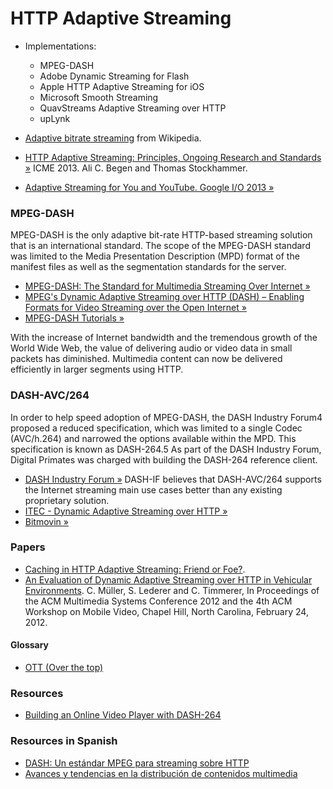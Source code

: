 HTTP Adaptive Streaming
=======================

* Implementations:
  * MPEG-DASH
  * Adobe Dynamic Streaming for Flash
  * Apple HTTP Adaptive Streaming for iOS
  * Microsoft Smooth Streaming
  * QuavStreams Adaptive Streaming over HTTP
  * upLynk

* [Adaptive bitrate streaming](http://en.wikipedia.org/wiki/Adaptive_bitrate_streaming) from Wikipedia.
* [HTTP Adaptive Streaming: Principles, Ongoing Research and Standards &raquo;](http://www.employees.org/~acbegen/files/HAS_Tutorial_ICME_2013_Begen_Stockhammer.pdf) ICME 2013. Ali C. Begen and  Thomas Stockhammer.
* [Adaptive Streaming for You and YouTube. Google I/O 2013 &raquo;](https://developers.google.com/events/io/sessions/328181796)

### MPEG-DASH

MPEG-DASH is the only adaptive bit-rate HTTP-based streaming solution that is an international standard.
The scope of the MPEG-DASH standard was limited to the Media Presentation Description (MPD) format of the manifest files as well as the segmentation standards for the server.

* [MPEG-DASH: The Standard for Multimedia Streaming Over Internet &raquo;](http://mpeg.chiariglione.org/standards/mpeg-dash)
* [MPEG's Dynamic Adaptive Streaming over HTTP (DASH) – Enabling Formats for Video Streaming over the Open Internet &raquo;](https://tech.ebu.ch/docs/events/webinar043-mpeg-dash/presentations/ebu_mpeg-dash_webinar043.pdf)
* [MPEG-DASH Tutorials &raquo;](http://multimediacommunication.blogspot.co.at/2013/09/mpeg-dash-tutorials.html)
 
With the increase of Internet bandwidth and the tremendous growth of the World Wide Web, the value of delivering audio or video data in small packets has diminished. Multimedia content can now be delivered efficiently in larger segments using HTTP.

### DASH-AVC/264

In order to help speed adoption of MPEG-DASH, the DASH Industry Forum4 proposed a reduced specification, which was limited to a single Codec (AVC/h.264) and narrowed the options available within the MPD. This specification is known as DASH-264.5 As part of the DASH Industry Forum, Digital Primates was charged with building the DASH-264 reference client.

* [DASH Industry Forum &raquo;](http://dashif.org)
DASH-IF believes that DASH-AVC/264 supports the Internet streaming main use cases better than any existing proprietary solution.
* [ITEC - Dynamic Adaptive Streaming over HTTP &raquo;](http://www-itec.aau.at/dash)
* [Bitmovin &raquo;](http://www.bitmovin.net)

### Papers
* [Caching in HTTP Adaptive Streaming: Friend or Foe?](http://www.employees.org/~acbegen/files/ACM_NOSSDAV14_abegen.pdf).
* [An Evaluation of Dynamic Adaptive Streaming over HTTP in Vehicular Environments](http://www-itec.uni-klu.ac.at/bib/files/p37-mueller.pdf). C. Müller, S. Lederer and C. Timmerer, In Proceedings of the ACM Multimedia Systems Conference 2012 and the 4th ACM Workshop on Mobile Video, Chapel Hill, North Carolina, February 24, 2012.

#### Glossary
* [OTT (Over the top)](http://en.wikipedia.org/wiki/Over-the-top_content)

### Resources
* [Building an Online Video Player with DASH-264](http://flippinawesome.org/2013/11/18/building-an-online-video-player-with-dash-264/#)

### Resources in Spanish
* [DASH: Un estándar MPEG para streaming sobre HTTP](http://upcommons.upc.edu/pfc/bitstream/2099.1/16894/1/84799.pdf)
* [Avances y tendencias en la distribución de contenidos multimedia](http://www.scc.uned.es/jornadasmaster/pdf/Charla1.pdf)
